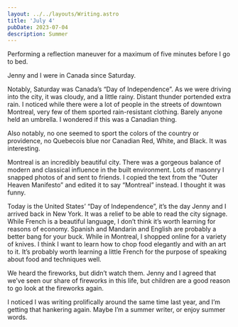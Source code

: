 ```yaml
---
layout: ../../layouts/Writing.astro
title: 'July 4'
pubDate: 2023-07-04
description: Summer
---
```


Performing a reflection maneuver for a maximum of five minutes before I go to bed.  

Jenny and I were in Canada since Saturday.

Notably, Saturday was Canada’s “Day of Independence”. As we were driving into the city, it was cloudy, and a little rainy. Distant thunder portended extra rain. I noticed while there were a lot of people in the streets of downtown Montreal, very few of them sported rain-resistant clothing. Barely anyone held an umbrella. I wondered if this was a Canadian thing.

Also notably, no one seemed to sport the colors of the country or providence, no Quebecois blue nor Canadian Red, White, and Black. It was interesting.

Montreal is an incredibly beautiful city. There was a gorgeous balance of modern and classical influence in the built environment. Lots of masonry I snapped photos of and sent to friends. I copied the text from the “Outer Heaven Manifesto” and edited it to say “Montreal” instead. I thought it was funny. 

Today is the United States’ “Day of Independence”, it’s the day Jenny and I arrived back in New York. It was a relief to be able to read the city signage. While French is a beautiful language, I don’t think it’s worth learning for reasons of economy. Spanish and Mandarin and English are probably a better bang for your buck. While in Montreal, I shopped online for a variety of knives. I think I want to learn how to chop food elegantly and with an art to it. It’s probably worth learning a little French for the purpose of speaking about food and techniques well.

We heard the fireworks, but didn’t watch them. Jenny and I agreed that we’ve seen our share of fireworks in this life, but children are a good reason to go look at the fireworks again.

I noticed I was writing prolifically around the same time last year, and I’m getting that hankering again. Maybe I’m a summer writer, or enjoy summer words.